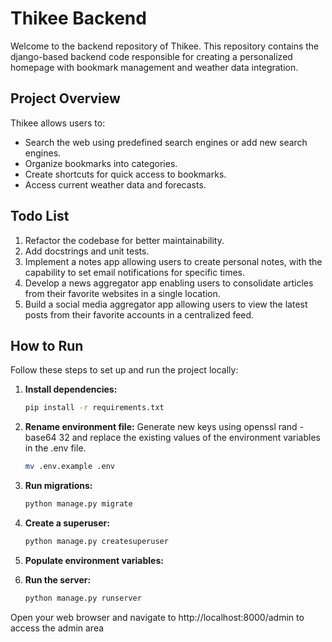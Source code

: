 # Thikee Backend

Welcome to the backend repository of Thikee. This repository contains the django-based backend code responsible for creating a personalized homepage with bookmark management and weather data integration.

## Project Overview

Thikee allows users to:
- Search the web using predefined search engines or add new search engines.
- Organize bookmarks into categories.
- Create shortcuts for quick access to bookmarks.
- Access current weather data and forecasts.

## Todo List

1. Refactor the codebase for better maintainability.
2. Add docstrings and unit tests.
3. Implement a notes app allowing users to create personal notes, with the capability to set email notifications for specific times.
4. Develop a news aggregator app enabling users to consolidate articles from their favorite websites in a single location.
5. Build a social media aggregator app allowing users to view the latest posts from their favorite accounts in a centralized feed.

## How to Run

Follow these steps to set up and run the project locally:

1. **Install dependencies:**
   ```bash
   pip install -r requirements.txt

2. **Rename environment file:**
   Generate new keys using openssl rand -base64 32 and replace the existing values of the environment variables in the .env file.
   ```bash
   mv .env.example .env

3. **Run migrations:**
   ```bash
   python manage.py migrate

4. **Create a superuser:**
   ```bash
   python manage.py createsuperuser

5. **Populate environment variables:**

6. **Run the server:**
   ```bash
   python manage.py runserver

Open your web browser and navigate to http://localhost:8000/admin to access the admin area
